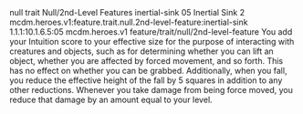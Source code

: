 <ability>
  <metadata>
    <class>null</class>
    <feature_type>trait</feature_type>
    <file_dpath>Null/2nd-Level Features</file_dpath>
    <item_id>inertial-sink</item_id>
    <item_index>05</item_index>
    <item_name>Inertial Sink</item_name>
    <level>2</level>
    <scc>mcdm.heroes.v1:feature.trait.null.2nd-level-feature:inertial-sink</scc>
    <scdc>1.1.1:10.1.6.5:05</scdc>
    <source>mcdm.heroes.v1</source>
    <type>feature/trait/null/2nd-level-feature</type>
  </metadata>
  <effects>
    <effect type="mundane">You add your Intuition score to your effective size for the purpose of interacting with creatures and objects, such as for determining whether you can lift an object, whether you are affected by forced movement, and so forth. This has no effect on whether you can be grabbed.
Additionally, when you fall, you reduce the effective height of the fall by 5 squares in addition to any other reductions. Whenever you take damage from being force moved, you reduce that damage by an amount equal to your level.</effect>
  </effects>
</ability>
